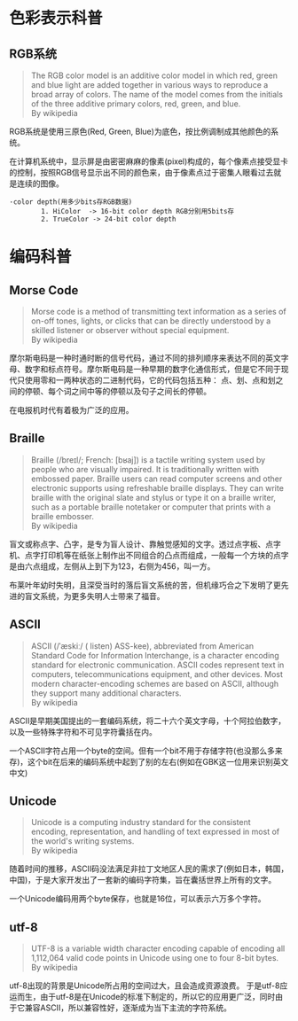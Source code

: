 # 色彩表示科普

## RGB系统

>The RGB color model is an additive color model in which red, green and blue light are added together in various ways to reproduce a broad array of colors. The name of the model comes from the initials of the three additive primary colors, red, green, and blue.<br> 
>By wikipedia

RGB系统是使用三原色(Red, Green, Blue)为底色，按比例调制成其他颜色的系统。

在计算机系统中，显示屏是由密密麻麻的像素(pixel)构成的，每个像素点接受显卡的控制，按照RGB信号显示出不同的颜色来，由于像素点过于密集人眼看过去就是连续的图像。

    ·color depth(用多少bits存RGB数据)
            1. HiColor  -> 16-bit color depth RGB分别用5bits存
            2. TrueColor -> 24-bit color depth

# 编码科普

## Morse Code

>Morse code is a method of transmitting text information as a series of on-off tones, lights, or clicks that can be directly understood by a skilled listener or observer without special equipment.<br>
>By wikipedia

摩尔斯电码是一种时通时断的信号代码，通过不同的排列顺序来表达不同的英文字母、数字和标点符号。摩尔斯电码是一种早期的数字化通信形式，但是它不同于现代只使用零和一两种状态的二进制代码，它的代码包括五种： 点、划、点和划之间的停顿、每个词之间中等的停顿以及句子之间长的停顿。

在电报机时代有着极为广泛的应用。

## Braille
>Braille (/breɪl/; French: [bʁaj]) is a tactile writing system used by people who are visually impaired. It is traditionally written with embossed paper. Braille users can read computer screens and other electronic supports using refreshable braille displays. They can write braille with the original slate and stylus or type it on a braille writer, such as a portable braille notetaker or computer that prints with a braille embosser.<br>
>By wikipedia

盲文或称点字、凸字，是专为盲人设计、靠触觉感知的文字。透过点字板、点字机、点字打印机等在纸张上制作出不同组合的凸点而组成，一般每一个方块的点字是由六点组成，左侧从上到下为123，右侧为456，叫一方。

布莱叶年幼时失明，且深受当时的落后盲文系统的苦，但机缘巧合之下发明了更先进的盲文系统，为更多失明人士带来了福音。


## ASCII

>ASCII (/ˈæskiː/ ( listen) ASS-kee), abbreviated from American Standard Code for Information Interchange, is a character encoding standard for electronic communication. ASCII codes represent text in computers, telecommunications equipment, and other devices. Most modern character-encoding schemes are based on ASCII, although they support many additional characters. <br>
>By wikipedia

ASCII是早期美国提出的一套编码系统，将二十六个英文字母，十个阿拉伯数字，以及一些特殊字符和不可见字符囊括在内。

一个ASCII字符占用一个byte的空间。但有一个bit不用于存储字符(也没那么多来存)，这个bit在后来的编码系统中起到了别的左右(例如在GBK这一位用来识别英文中文)

## Unicode

>Unicode is a computing industry standard for the consistent encoding, representation, and handling of text expressed in most of the world's writing systems.<br>
>By wikipedia

随着时间的推移，ASCII码没法满足非拉丁文地区人民的需求了(例如日本，韩国，中国)，于是大家开发出了一套新的编码字符集，旨在囊括世界上所有的文字。

一个Unicode编码用两个byte保存，也就是16位，可以表示六万多个字符。

## utf-8

>UTF-8 is a variable width character encoding capable of encoding all 1,112,064 valid code points in Unicode using one to four 8-bit bytes.<br>
>By wikipedia

utf-8出现的背景是Unicode所占用的空间过大，且会造成资源浪费。
于是utf-8应运而生，由于utf-8是在Unicode的标准下制定的，所以它的应用更广泛，同时由于它兼容ASCII，所以兼容性好，逐渐成为当下主流的字符系统。